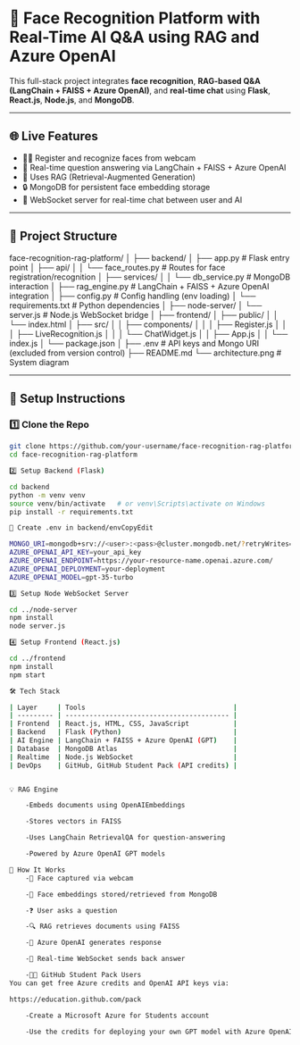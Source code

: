 # 🧠 Face Recognition Platform with Real-Time AI Q&A using RAG and Azure OpenAI

This full-stack project integrates **face recognition**, **RAG-based Q&A (LangChain + FAISS + Azure OpenAI)**, and **real-time chat** using **Flask**, **React.js**, **Node.js**, and **MongoDB**.

---

## 🌐 Live Features

- 🧑‍💻 Register and recognize faces from webcam
- 🤖 Real-time question answering via LangChain + FAISS + Azure OpenAI
- 🧠 Uses RAG (Retrieval-Augmented Generation)
- 🔒 MongoDB for persistent face embedding storage
- 🔌 WebSocket server for real-time chat between user and AI

---

## 📁 Project Structure

face-recognition-rag-platform/
│
├── backend/
│ ├── app.py # Flask entry point
│ ├── api/
│ │ └── face_routes.py # Routes for face registration/recognition
│ ├── services/
│ │ └── db_service.py # MongoDB interaction
│ ├── rag_engine.py # LangChain + FAISS + Azure OpenAI integration
│ ├── config.py # Config handling (env loading)
│ └── requirements.txt # Python dependencies
│
├── node-server/
│ └── server.js # Node.js WebSocket bridge
│
├── frontend/
│ ├── public/
│ │ └── index.html
│ ├── src/
│ │ ├── components/
│ │ │ ├── Register.js
│ │ │ ├── LiveRecognition.js
│ │ │ └── ChatWidget.js
│ │ ├── App.js
│ │ └── index.js
│ └── package.json
│
├── .env # API keys and Mongo URI (excluded from version control)
├── README.md
└── architecture.png # System diagram


---

## 🚀 Setup Instructions

### 1️⃣ Clone the Repo

```bash
git clone https://github.com/your-username/face-recognition-rag-platform.git
cd face-recognition-rag-platform

2️⃣ Setup Backend (Flask)

cd backend
python -m venv venv
source venv/bin/activate   # or venv\Scripts\activate on Windows
pip install -r requirements.txt

🔐 Create .env in backend/envCopyEdit

MONGO_URI=mongodb+srv://<user>:<pass>@cluster.mongodb.net/?retryWrites=true&w=majority
AZURE_OPENAI_API_KEY=your_api_key
AZURE_OPENAI_ENDPOINT=https://your-resource-name.openai.azure.com/
AZURE_OPENAI_DEPLOYMENT=your-deployment
AZURE_OPENAI_MODEL=gpt-35-turbo

3️⃣ Setup Node WebSocket Server

cd ../node-server
npm install
node server.js

4️⃣ Setup Frontend (React.js)

cd ../frontend
npm install
npm start

🛠️ Tech Stack

| Layer     | Tools                                     |
| --------- | ----------------------------------------- |
| Frontend  | React.js, HTML, CSS, JavaScript           |
| Backend   | Flask (Python)                            |
| AI Engine | LangChain + FAISS + Azure OpenAI (GPT)    |
| Database  | MongoDB Atlas                             |
| Realtime  | Node.js WebSocket                         |
| DevOps    | GitHub, GitHub Student Pack (API credits) |


💡 RAG Engine

    -Embeds documents using OpenAIEmbeddings

    -Stores vectors in FAISS

    -Uses LangChain RetrievalQA for question-answering

    -Powered by Azure OpenAI GPT models

🧠 How It Works
    -📸 Face captured via webcam

    -🔐 Face embeddings stored/retrieved from MongoDB

    -❓ User asks a question

    -🔍 RAG retrieves documents using FAISS

    -🧠 Azure OpenAI generates response

    -💬 Real-time WebSocket sends back answer

    -🧑‍🎓 GitHub Student Pack Users
You can get free Azure credits and OpenAI API keys via:

https://education.github.com/pack

    -Create a Microsoft Azure for Students account

    -Use the credits for deploying your own GPT model with Azure OpenAI Studio